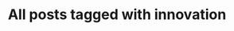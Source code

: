---
layout: tag
title: "All posts tagged with innovation"
permalink: /weblog/tags/innovation/
taxonomy: innovation
---